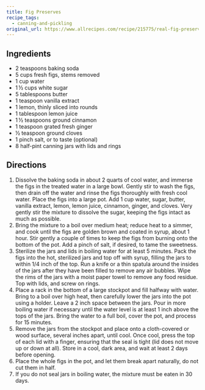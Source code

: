 ```yaml
---
title: Fig Preserves
recipe_tags:
  - canning-and-pickling
original_url: https://www.allrecipes.com/recipe/215775/real-fig-preserves/
---
```


## Ingredients

* 2 teaspoons baking soda
* 5 cups fresh figs, stems removed
* 1 cup water
* 1 ½ cups white sugar
* 5 tablespoons butter
* 1 teaspoon vanilla extract
* 1 lemon, thinly sliced into rounds
* 1 tablespoon lemon juice
* 1 ½ teaspoons ground cinnamon
* 1 teaspoon grated fresh ginger
* ½ teaspoon ground cloves
* 1 pinch salt, or to taste (optional)
* 8 half-pint canning jars with lids and rings

## Directions

1. Dissolve the baking soda in about 2 quarts of cool water, and immerse the figs in the treated water in a large bowl. Gently stir to wash the figs, then drain off the water and rinse the figs thoroughly with fresh cool water. Place the figs into a large pot. Add 1 cup water, sugar, butter, vanilla extract, lemon, lemon juice, cinnamon, ginger, and cloves. Very gently stir the mixture to dissolve the sugar, keeping the figs intact as much as possible.
1. Bring the mixture to a boil over medium heat; reduce heat to a simmer, and cook until the figs are golden brown and coated in syrup, about 1 hour. Stir gently a couple of times to keep the figs from burning onto the bottom of the pot. Add a pinch of salt, if desired, to tame the sweetness.
1. Sterilize the jars and lids in boiling water for at least 5 minutes. Pack the figs into the hot, sterilized jars and top off with syrup, filling the jars to within 1/4 inch of the top. Run a knife or a thin spatula around the insides of the jars after they have been filled to remove any air bubbles. Wipe the rims of the jars with a moist paper towel to remove any food residue. Top with lids, and screw on rings.
1. Place a rack in the bottom of a large stockpot and fill halfway with water. Bring to a boil over high heat, then carefully lower the jars into the pot using a holder. Leave a 2 inch space between the jars. Pour in more boiling water if necessary until the water level is at least 1 inch above the tops of the jars. Bring the water to a full boil, cover the pot, and process for 15 minutes.
1. Remove the jars from the stockpot and place onto a cloth-covered or wood surface, several inches apart, until cool. Once cool, press the top of each lid with a finger, ensuring that the seal is tight (lid does not move up or down at all). Store in a cool, dark area, and wait at least 2 days before opening.
1. Place the whole figs in the pot, and let them break apart naturally, do not cut them in half.
1. If you do not seal jars in boiling water, the mixture must be eaten in 30 days.